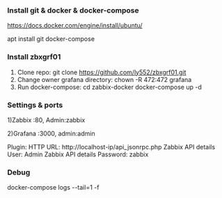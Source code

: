 ### Install git & docker & docker-compose
https://docs.docker.com/engine/install/ubuntu/

apt install git docker-compose 

### Install zbxgrf01
1) Clone repo:
git clone https://github.com/ly552/zbxgrf01.git
2) Change owner grafana directory:
chown -R 472:472 grafana
3) Run docker-compose:
cd zabbix-docker
docker-compose up -d

### Settings & ports
1)Zabbix :80, Admin:zabbix

2)Grafana :3000, admin:admin

Plugin:
HTTP URL: http://localhost-ip/api_jsonrpc.php
Zabbix API details User: Admin
Zabbix API details Password: zabbix

### Debug
docker-compose logs --tail=1 -f
